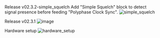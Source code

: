 Release v02.3.2-simple_squelch
Add "Simple Squelch" block to detect signal presence before feeding "Polyphase Clock Sync".
![simple_squelch](https://github.com/user-attachments/assets/50adb97b-2dbb-45d2-b810-5cf5e6b781db)


Release v02.3.1
![image](https://github.com/user-attachments/assets/3f9eee70-811e-41be-9d43-877b2dcbb078)

Hardware setup
![hardware_setup](https://github.com/user-attachments/assets/ba9aad68-24dc-4898-84e9-f6a3ea190634)
